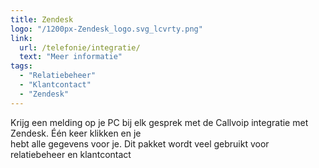 ```yaml
---
title: Zendesk
logo: "/1200px-Zendesk_logo.svg_lcvrty.png"
link:
  url: /telefonie/integratie/
  text: "Meer informatie"
tags:
  - "Relatiebeheer"
  - "Klantcontact"
  - "Zendesk"
---
```

Krijg een melding op je PC bij elk gesprek met de Callvoip integratie met Zendesk. Één keer klikken en je<br>
hebt alle gegevens voor je. Dit pakket wordt veel gebruikt voor relatiebeheer en klantcontact
